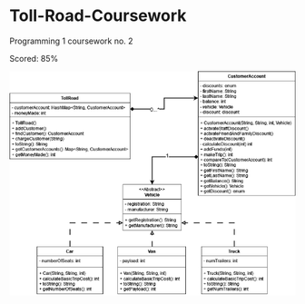 # Toll-Road-Coursework
Programming 1 coursework no. 2

Scored: 85%

![UML Diagram](https://github.com/Anthony-de-cruz/Toll-Road-Coursework/blob/main/UML_Diagram.png)

